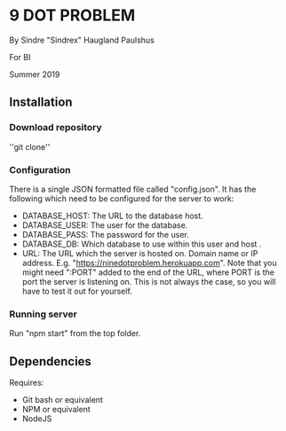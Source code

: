 # 9 DOT PROBLEM
By Sindre "Sindrex" Haugland Paulshus

For BI

Summer 2019


## Installation
### Download repository
''git clone''

### Configuration
There is a single JSON formatted file called "config.json". It has the following which need to be configured for the server to work:
 * DATABASE_HOST: The URL to the database host.
 * DATABASE_USER: The user for the database.
 * DATABASE_PASS: The password for the user.
 * DATABASE_DB: Which database to use within this user and host .
 * URL: The URL which the server is hosted on. Domain name or IP address. E.g. "https://ninedotproblem.herokuapp.com".
   Note that you might need ":PORT" added to the end of the URL, where PORT is the port the server is listening on. This is not always the case, so you will have to test it out for yourself.

### Running server
Run "npm start" from the top folder.

## Dependencies
Requires:
 * Git bash or equivalent
 * NPM or equivalent
 * NodeJS
